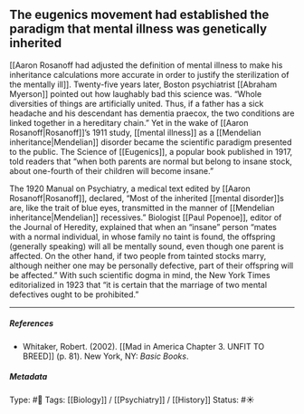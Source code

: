 ## The eugenics movement had established the paradigm that mental illness was genetically inherited  # 

[[Aaron Rosanoff had adjusted the definition of mental illness to make his inheritance calculations more accurate in order to justify the sterilization of the mentally ill]]. Twenty-five years later, Boston psychiatrist [[Abraham Myerson]] pointed out how laughably bad this science was. “Whole diversities of things are artificially united. Thus, if a father has a sick headache and his descendant has dementia praecox, the two conditions are linked together in a hereditary chain.” Yet in the wake of [[Aaron Rosanoff|Rosanoff]]’s 1911 study, [[mental illness]] as a [[Mendelian inheritance|Mendelian]] disorder became the scientific paradigm presented to the public. The Science of [[Eugenics]], a popular book published in 1917, told readers that “when both parents are normal but belong to insane stock, about one-fourth of their children will become insane.”

The 1920 Manual on Psychiatry, a medical text edited by [[Aaron Rosanoff|Rosanoff]], declared, “Most of the inherited [[mental disorder]]s are, like the trait of blue eyes, transmitted in the manner of [[Mendelian inheritance|Mendelian]] recessives.” Biologist [[Paul Popenoe]], editor of the Journal of Heredity, explained that when an “insane” person “mates with a normal individual, in whose family no taint is found, the offspring (generally speaking) will all be mentally sound, even though one parent is affected. On the other hand, if two people from tainted stocks marry, although neither one may be personally defective, part of their offspring will be affected.”  With such scientific dogma in mind, the New York Times editorialized in 1923 that “it is certain that the marriage of two mental defectives ought to be prohibited.”

___

##### References

- Whitaker, Robert. (2002). [[Mad in America Chapter 3. UNFIT TO BREED]] (p. 81). New York, NY: _Basic Books_.

##### Metadata

Type: #🔴 
Tags: [[Biology]] / [[Psychiatry]] / [[History]] 
Status: #☀️ 